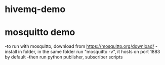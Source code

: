 # hivemq-demo
# mosquitto demo

-to run with mosquitto, download from https://mosquitto.org/download/
-install in folder, in the same folder run "mosquitto -v", it hosts on port 1883 by default
-then run python publisher, subscriber scripts
